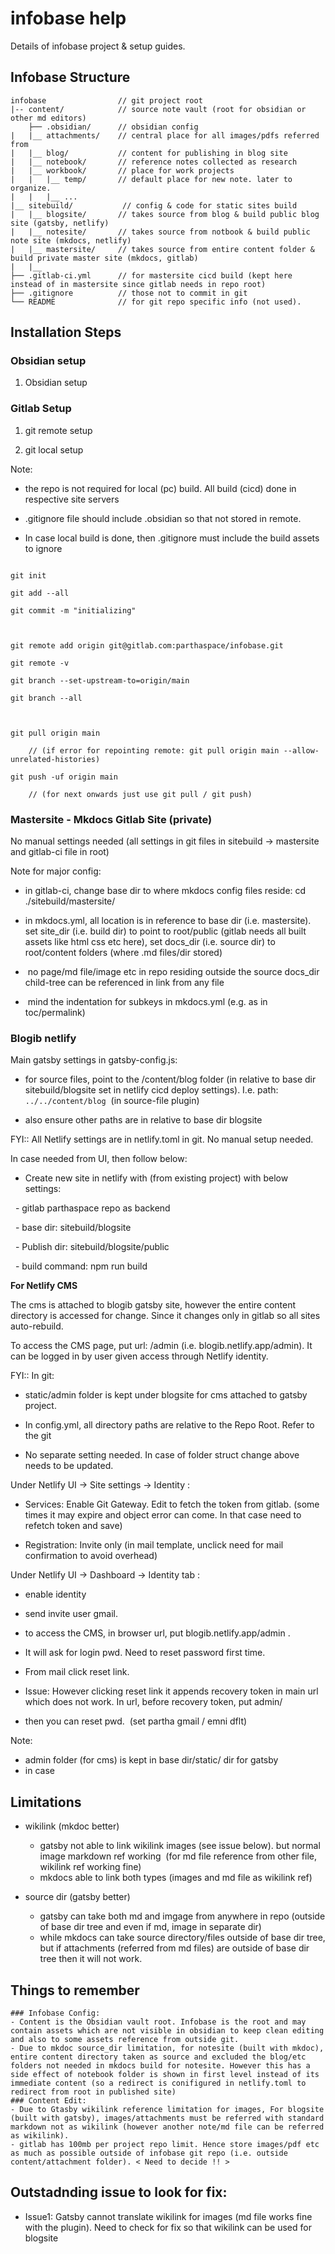 # infobase help

Details of infobase project & setup guides. 

## Infobase Structure

```
infobase                // git project root
|-- content/            // source note vault (root for obsidian or other md editors)
	├── .obsidian/      // obsidian config
|   |__ attachments/    // central place for all images/pdfs referred from 
|   |__ blog/           // content for publishing in blog site
|   |__ notebook/       // reference notes collected as research
|   |__ workbook/       // place for work projects
|   |   |__ temp/       // default place for new note. later to organize.
|   |   |__ ...
|__ sitebuild/           // config & code for static sites build
|   |__ blogsite/       // takes source from blog & build public blog site (gatsby, netlify)
|   |__ notesite/       // takes source from notbook & build public note site (mkdocs, netlify)
|   |__ mastersite/     // takes source from entire content folder & build private master site (mkdocs, gitlab)
|   |__ 
├── .gitlab-ci.yml      // for mastersite cicd build (kept here instead of in mastersite since gitlab needs in repo root)
├── .gitignore          // those not to commit in git       
└── README              // for git repo specific info (not used). 
```



## Installation Steps

  

### Obsidian setup

  

1. Obsidian setup

  

### Gitlab Setup

  

1. git remote setup

2. git local setup

  

Note:

- the repo is not required for local (pc) build. All build (cicd) done in respective site servers

- .gitignore file should include .obsidian so that not stored in remote.

- In case local build is done, then .gitignore must include the build assets to ignore

  

```

git init

git add --all

git commit -m "initializing"

  

git remote add origin git@gitlab.com:parthaspace/infobase.git

git remote -v

git branch --set-upstream-to=origin/main

git branch --all

  

git pull origin main

    // (if error for repointing remote: git pull origin main --allow-unrelated-histories)

git push -uf origin main

    // (for next onwards just use git pull / git push)

```

### Mastersite - Mkdocs Gitlab Site (private)

No manual settings needed (all settings in git files in sitebuild -> mastersite and gitlab-ci file in root)

  

Note for major config:

- in gitlab-ci, change base dir to where mkdocs config files reside: cd ./sitebuild/mastersite/

- in mkdocs.yml, all location is in reference to base dir (i.e. mastersite). set site_dir (i.e. build dir) to point to root/public (gitlab needs all built assets like html css etc here), set docs_dir (i.e. source dir) to root/content folders (where .md files/dir stored)

-  no page/md file/image etc in repo residing outside the source docs_dir child-tree can be referenced in link from any file

-  mind the indentation for subkeys in mkdocs.yml (e.g. as in toc/permalink)

  
  

### Blogib netlify

Main gatsby settings in gatsby-config.js:

- for source files, point to the /content/blog folder (in relative to base dir sitebuild/blogsite set in netlify cicd deploy settings). I.e. path: `../../content/blog`  (in source-file plugin)

- also ensure other paths are in relative to base dir blogsite

  

FYI:: All Netlify settings are in netlify.toml in git. No manual setup needed.

In case needed from UI, then follow below:

- Create new site in netlify with (from existing project) with below settings:

  - gitlab parthaspace repo as backend

  - base dir: sitebuild/blogsite

  - Publish dir: sitebuild/blogsite/public

  - build command: npm run build

  

**For Netlify CMS**


The cms is attached to blogib gatsby site, however the entire content directory is accessed for change. Since it changes only in gitlab so all sites auto-rebuild.

To access the CMS page, put url: <gatsby blog url>/admin (i.e. blogib.netlify.app/admin). It can be logged in by user given access through Netlify identity.

FYI:: In git:

- static/admin folder is kept under blogsite for cms attached to gatsby project.

- In config.yml, all directory paths are relative to the Repo Root. Refer to the git

- No separate setting needed. In case of folder struct change above needs to be updated.  

  

Under Netlify UI -> Site settings -> Identity :

- Services: Enable Git Gateway. Edit to fetch the token from gitlab. (some times it may expire and object error can come. In that case need to refetch token and save)

- Registration: Invite only (in mail template, unclick need for mail confirmation to avoid overhead)

Under Netlify UI -> Dashboard -> Identity tab :

- enable identity

- send invite user gmail.

- to access the CMS, in browser url, put blogib.netlify.app/admin .

- It will ask for login pwd. Need to reset password first time.

- From mail click reset link.

- Issue: However clicking reset link it appends recovery token in main url which does not work. In url, before recovery token, put admin/

- then you can reset pwd.  (set partha gmail / emni dflt)

  

Note:

- admin folder (for cms) is kept in base dir/static/ dir for gatsby
- in case
  

## Limitations

- wikilink (mkdoc better)
	- gatsby not able to link wikilink images (see issue below). but normal image markdown ref working  (for md file reference from other file, wikilink ref working fine)
	- mkdocs able to link both types (images and md file as wikilink ref)

- source dir (gatsby better)
	- gatsby can take both md and imgage from anywhere in repo (outside of base dir tree and even if md, image in separate dir)
	- while mkdocs can take source directory/files outside of base dir tree, but if attachments (referred from md files) are outside of base dir tree then it will not work. 

## Things to remember 

	### Infobase Config: 
	- Content is the Obsidian vault root. Infobase is the root and may contain assets which are not visible in obsidian to keep clean editing and also to some assets reference from outside git. 
	- Due to mkdoc source_dir limitation, for notesite (built with mkdoc), entire content directory taken as source and excluded the blog/etc folders not needed in mkdocs build for notesite. However this has a side effect of notebook folder is shown in first level instead of its immediate content (so a redirect is conifigured in netlify.toml to redirect from root in published site)
	### Content Edit: 
	- Due to Gtasby wikilink reference limitation for images, For blogsite (built with gatsby), images/attachments must be referred with standard markdown not as wikilink (however another note/md file can be referred as wikilink). 
	- gitlab has 100mb per project repo limit. Hence store images/pdf etc as much as possible outside of infobase git repo (i.e. outside content/attachment folder). < Need to decide !! >


## Outstadnding issue to look for fix:
- Issue1: Gatsby cannot translate wikilink for images (md file works fine with the plugin). Need to check for fix so that wikilink can be used for blogsite


